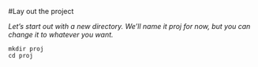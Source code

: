 #Lay out the project

_Let’s start out with a new directory. We’ll name it proj for now, but you can change it to whatever you want._

```
mkdir proj
cd proj
```
